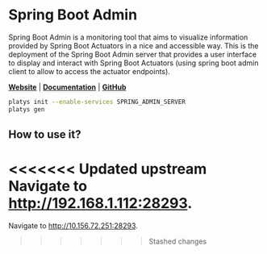 # Spring Boot Admin

Spring Boot Admin is a monitoring tool that aims to visualize information provided by Spring Boot Actuators in a nice and accessible way. 
This is the deployment of the Spring Boot Admin server that provides a user interface to display and interact with Spring Boot Actuators (using spring boot admin client to allow to access the actuator endpoints).

**[Website](https://codecentric.github.io/spring-boot-admin/3.0.0-M8/)** | **[Documentation](https://codecentric.github.io/spring-boot-admin/3.0.0-M8/getting-started.html)** | **[GitHub](https://github.com/codecentric/spring-boot-admin)**

```bash
platys init --enable-services SPRING_ADMIN_SERVER
platys gen
```

## How to use it?

<<<<<<< Updated upstream
Navigate to <http://192.168.1.112:28293>.
=======
Navigate to <http://10.156.72.251:28293>.
>>>>>>> Stashed changes
